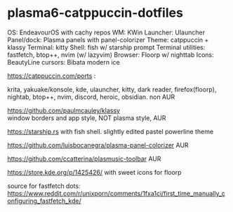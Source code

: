 # plasma6-catppuccin-dotfiles 

OS: EndeavourOS with cachy repos
WM: KWin
Launcher: Ulauncher
Panel/dock: Plasma panels with panel-colorizer
Theme: catppuccin + klassy
Terminal: kitty
Shell: fish w/ starship prompt
Terminal utilities: fastfetch, btop++, nvim (w/ lazyvim) 
Browser: Floorp w/ nighttab
Icons: BeautyLine
cursors: Bibata modern ice


https://catppuccin.com/ports :   

krita, yakuake/konsole, kde, ulauncher, kitty, dark reader, firefox(floorp), nightab, btop++, nvim, discord, heroic, obsidian. non AUR

https://github.com/paulmcauley/klassy  
window borders and app style, NOT plasma style, AUR  

https://starship.rs   with fish shell.
slightly edited pastel powerline theme  

https://github.com/luisbocanegra/plasma-panel-colorizer AUR  

https://github.com/ccatterina/plasmusic-toolbar AUR  

https://store.kde.org/p/1425426/ with sweet icons for floorp    

source for fastfetch dots: https://www.reddit.com/r/unixporn/comments/1fxa1ci/first_time_manually_configuring_fastfetch_kde/
